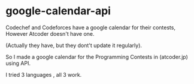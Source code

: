 # google-calendar-api

Codechef and Codeforces have a google calendar for their contests,\
However Atcoder doesn't have one.

(Actually they have, but they dont't update it regularly).

So I made a google calendar for the Programming Contests in (atcoder.jp) using API.

I tried 3 languages , all 3 work.
